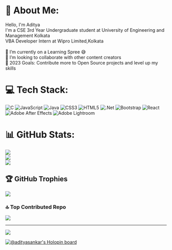 # 💫 About Me:
Hello, I'm Aditya <br>I'm a CSE 3rd Year Undergraduate student at University of Engineering and Management Kolkata<br>VBA Developer Intern at Wipro Limited,Kolkata<br><br>🌱 I’m currently on a Learning Spree 😅<br>👯 I’m looking to collaborate with other content creators<br>🥅 2023 Goals: Contribute more to Open Source projects and level up my skills


# 💻 Tech Stack:
![C](https://img.shields.io/badge/c-%2300599C.svg?style=flat&logo=c&logoColor=white) ![JavaScript](https://img.shields.io/badge/javascript-%23323330.svg?style=flat&logo=javascript&logoColor=%23F7DF1E) ![Java](https://img.shields.io/badge/java-%23ED8B00.svg?style=flat&logo=java&logoColor=white) ![CSS3](https://img.shields.io/badge/css3-%231572B6.svg?style=flat&logo=css3&logoColor=white) ![HTML5](https://img.shields.io/badge/html5-%23E34F26.svg?style=flat&logo=html5&logoColor=white) ![.Net](https://img.shields.io/badge/.NET-5C2D91?style=flat&logo=.net&logoColor=white) ![Bootstrap](https://img.shields.io/badge/bootstrap-%23563D7C.svg?style=flat&logo=bootstrap&logoColor=white) ![React](https://img.shields.io/badge/react-%2320232a.svg?style=flat&logo=react&logoColor=%2361DAFB) ![Adobe After Effects](https://img.shields.io/badge/Adobe%20After%20Effects-9999FF.svg?style=flat&logo=Adobe%20After%20Effects&logoColor=white) ![Adobe Lightroom](https://img.shields.io/badge/Adobe%20Lightroom-31A8FF.svg?style=flat&logo=Adobe%20Lightroom&logoColor=white)
# 📊 GitHub Stats:
![](https://github-readme-stats.vercel.app/api?username=AdityaSankar23&theme=gotham&hide_border=true&include_all_commits=false&count_private=false)<br/>
![](https://github-readme-streak-stats.herokuapp.com/?user=AdityaSankar23&theme=gotham&hide_border=true)<br/>
![](https://github-readme-stats.vercel.app/api/top-langs/?username=AdityaSankar23&theme=gotham&hide_border=true&include_all_commits=false&count_private=false&layout=compact)

## 🏆 GitHub Trophies
![](https://github-profile-trophy.vercel.app/?username=AdityaSankar23&theme=discord&no-frame=true&no-bg=true&margin-w=4)

### 🔝 Top Contributed Repo
![](https://github-contributor-stats.vercel.app/api?username=AdityaSankar23&limit=5&theme=tokyonight&combine_all_yearly_contributions=true)

---
[![](https://visitcount.itsvg.in/api?id=AdityaSankar23&icon=0&color=3)](https://visitcount.itsvg.in)




[![@adityasankar's Holopin board](https://holopin.me/adityasankar)](https://holopin.io/@adityasankar)

